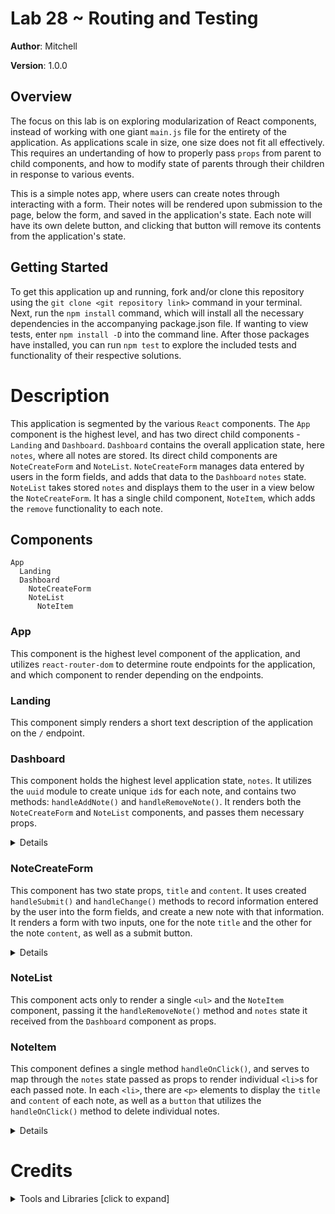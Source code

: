 # Lab 28 ~ Routing and Testing

**Author**: Mitchell

**Version**: 1.0.0

## Overview
The focus on this lab is on exploring modularization of React components, instead of working with one giant `main.js` file for the entirety of the application. As applications scale in size, one size does not fit all effectively. This requires an undertanding of how to properly pass `props` from parent to child components, and how to modify state of parents through their children in response to various events.

This is a simple notes app, where users can create notes through interacting with a form. Their notes will be rendered upon submission to the page, below the form, and saved in the application's state. Each note will have its own delete button, and clicking that button will remove its contents from the application's state.

## Getting Started
To get this application up and running, fork and/or clone this repository using the `git clone <git repository link>` command in your terminal. Next, run the `npm install` command, which will install all the necessary dependencies in the accompanying package.json file. If wanting to view tests, enter `npm install -D` into the command line. After those packages have installed, you can run `npm test` to explore the included tests and functionality of their respective solutions.

# Description
This application is segmented by the various `React` components. The `App` component is the highest level, and has two direct child components - `Landing` and `Dashboard`. `Dashboard` contains the overall application state, here `notes`, where all notes are stored. Its direct child components are `NoteCreateForm` and `NoteList`. `NoteCreateForm` manages data entered by users in the form fields, and adds that data to the `Dashboard` `notes` state. `NoteList` takes stored `notes` and displays them to the user in a view below the `NoteCreateForm`. It has a single child component, `NoteItem`, which adds the `remove` functionality to each note.
## Components
```
App
  Landing
  Dashboard
    NoteCreateForm
    NoteList
      NoteItem
```
### App
This component is the highest level component of the application, and utilizes `react-router-dom` to determine route endpoints for the application, and which component to render depending on the endpoints.

### Landing
This component simply renders a short text description of the application on the `/` endpoint.

### Dashboard
This component holds the highest level application state, `notes`. It utilizes the `uuid` module to create unique `id`s for each note, and contains two methods: `handleAddNote()` and `handleRemoveNote()`. It renders both the `NoteCreateForm` and `NoteList` components, and passes them necessary props.
**<details>**
  <summary>Details</summary>
  
  * **`handleAddNote()`** Expects a single `note` argument and assigns `createdOn`, `id`, `editing`, and `completed` properties to the new note. It then saves this note using the `setState()` method to the `notes` state.
  * **`handleRemoveNote()`** Expects a single `event` argument and creates a temporary `id` variable, assigned the value of the `id` of the target note on a click event, and calls the `setState()` method with a `notes` state with the target `id` filtered out.
</details>

### NoteCreateForm
This component has two state props, `title` and `content`. It uses created `handleSubmit()` and `handleChange()` methods to record information entered by the user into the form fields, and create a new note with that information. It renders a form with two inputs, one for the note `title` and the other for the note `content`, as well as a submit button.
**<details>**
  <summary>Details</summary>
  
  * **`handleSubmit()`** Expects a single `event` argument, triggered by a submit button click by a user. It prevents the default action of that event, and calls the `handleAddNote()` method passed as props by the `Dashboard` component. It then calls `setState()` to reset its state to nothing for the next submission.
  * **`handleChange()`** Expects a single `event` argument, and utilizes deconstruction with the `setState()` method to update whichever form field had information entered to it.
</details>

### NoteList
This component acts only to render a single `<ul>` and the `NoteItem` component, passing it the `handleRemoveNote()` method and `notes` state it received from the `Dashboard` component as props.

### NoteItem
This component defines a single method `handleOnClick()`, and serves to map through the `notes` state passed as props to render individual `<li>`s for each passed note. In each `<li>`, there are `<p>` elements to display the `title` and `content` of each note, as well as a `button` that utilizes the `handleOnClick()` method to delete individual notes.

**<details>**
  <summary>Details</summary>
  
  * **`handleOnClick()`** Expects a single `event` argument, and calls the `handleRemoveNote()` method passed as props with the given event argument.
</details>

# Credits 
**<details>**
  <summary>Tools and Libraries [click to expand]</summary>

  * [Babel Core](https://www.npmjs.com/package/babel-core) ~ npmjs.com/package/babel-core
  * [Babel Loader](https://www.npmjs.com/package/babel-loader) ~ npmjs.com/package/babel-loader
  * [Babel Plugin Transform Object Rest Spread](https://www.npmjs.com/package/babel-plugin-transform-object-rest-spread) ~  npmjs.com/package/babel-plugin-transform-object-rest-spread
  * [Babel Preset Env](https://www.npmjs.com/package/babel-preset-env) ~ npmjs.com/package/babel-preset-env
  * [Babel Preset React](https://www.npmjs.com/package/babel-preset-react) ~ npmjs.com/package/babel-preset-react
  * [CSS Loader](https://www.npmjs.com/package/css-loader) ~ npmjs.com/package/css-loader 
  * [ESLint](https://www.npmjs.com/package/eslint) ~ npmjs.com/package/eslint
  * [Enzyme](https://www.npmjs.com/package/enzyme) ~ npmjs.com/package/enzyme
  * [Enzyme Adapter React 16](https://www.npmjs.com/package/enzyme-adapter-react-16) ~ npmjs.com/package/enzyme-adapter-react-16
  * [Extract Text Webpack Plugin](https://www.npmjs.com/package/extract-text-webpack-plugin) ~ npmjs.com/package/extract-text-webpack-plugin
  * [HTML Webpack Plugin](https://www.npmjs.com/package/html-webpack-plugin) ~ npmjs.com/package/html-webpack-plugin
  * [Jest](https://facebook.github.io/jest/) ~ facebook.github.io/jest/
  * [Node SASS](https://www.npmjs.com/package/node-sass) ~ npmjs.com/package/node-sass
  * [React](https://www.npmjs.com/package/react) ~ npmjs.com/package/react
  * [React DOM](https://www.npmjs.com/package/react-dom) ~ npmjs.com/package/react-dom
  * [SASS Loader](https://www.npmjs.com/package/sass-loader) ~ npmjs.com/package/sass-loader
  * [Superagent](https://www.npmjs.com/package/superagent) ~ npmjs.com/package/superagent
  * [UUID](https://www.npmjs.com/package/uuid) ~ npmjs.com/package/uuid
  * [Webpack](https://www.npmjs.com/package/webpack) ~ npmjs.com/package/webpack
  * [Webpack Dev Server](https://www.npmjs.com/package/webpack-dev-server) ~ npmjs.com/package/webpack-dev-server
</details>